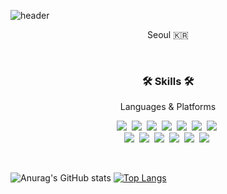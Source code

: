 ![header](https://capsule-render.vercel.app/api?type=waving&color=c382c7&height=180&section=header&text=WOOSEOK&fontColor=ffffff&fontSize=42&desc=&descSize=25&animation=twinkling)
<p align="center">Seoul 🇰🇷 </p>
<br>

<h3 align="center">🛠 Skills 🛠</h3>
<p align="center"> Languages & Platforms </p>

<p align="center">
  <img src="https://img.shields.io/badge/Python-3776AB?style=flat-square&logo=Python&logoColor=white"/></a>&nbsp 
  <img src="https://img.shields.io/badge/PyTorch-EE4C2C?style=flat-square&logo=PyTorch&logoColor=white"/></a>&nbsp 
  <img src="https://img.shields.io/badge/sklearn-F7931E?style=flat-square&logo=scikit-learn&logoColor=white"/></a>&nbsp 
  <img src="https://img.shields.io/badge/Java-007396?style=flat-square&logo=Java&logoColor=white"/></a>&nbsp 
  <img src="https://img.shields.io/badge/C++-00599C?style=flat-square&logo=C%2B%2B&logoColor=white"/></a>&nbsp 
  <img src="https://img.shields.io/badge/C-A8B9CC?style=flat-square&logo=C&logoColor=white"/></a>&nbsp 
  <img src="https://img.shields.io/badge/Mysql-E6B91E?style=flat-square&logo=MySql&logoColor=white"/></a>&nbsp 
  <br>
  <img src="https://img.shields.io/badge/Linux-FCC624?style=flat-square&logo=Linux&logoColor=white"/></a>&nbsp 
  <img src="https://img.shields.io/badge/Anaconda-44A833?style=flat-square&logo=Anaconda&logoColor=white"/></a>&nbsp 
  <img src="https://img.shields.io/badge/Git-F05032?style=flat-square&logo=Git&logoColor=white"/></a>&nbsp 
  <img src="https://img.shields.io/badge/Jupyter-F37626?style=flat-square&logo=Jupyter&logoColor=white"/></a>&nbsp 
  <img src="https://img.shields.io/badge/Jetson-76B900?style=flat-square&logo=NVIDIA&logoColor=white"/></a>&nbsp 
  <img src="https://img.shields.io/badge/FRDM-K64F-0091BD?style=flat-square&logo=Arm&logoColor=white"/></a>&nbsp 
</p>

<br> 

![Anurag's GitHub stats](https://github-readme-stats.vercel.app/api?username=woosook0127&show_icons=true&theme=radical)
[![Top Langs](https://github-readme-stats.vercel.app/api/top-langs/?username=woosook0127&layout=compact&theme=radical)](https://github.com/woosook0127/github-readme-stats)

<br> 


